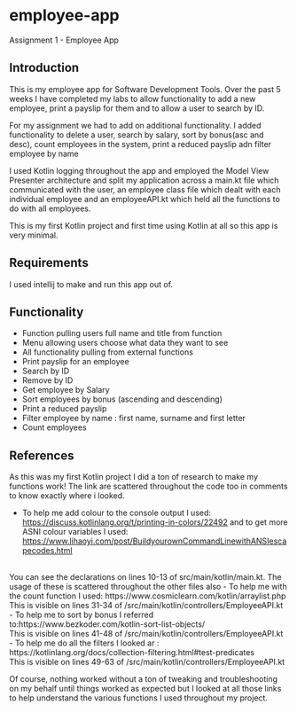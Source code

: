 # employee-app
Assignment 1 - Employee App

## Introduction
This is my employee app for Software Development Tools. Over the past 5 weeks I have completed my labs to allow functionality to add a new employee, print a payslip for them and to allow a user to search by ID.

For my assignment we had to add on additional functionality. I added functionality to delete a user, search by salary, sort by bonus(asc and desc), count employees in the system, print a reduced payslip adn filter employee by name

I used Kotlin logging throughout the app and employed the Model View Presenter architecture and split my application across a main.kt file which communicated with the user, an employee class file which dealt with each individual employee and an employeeAPI.kt which held all the functions to do with all employees.

This is my first Kotlin project and first time using Kotlin at all so this app is very minimal.

## Requirements
I used intellij to make and run this app out of.

## Functionality
- Function pulling users full name and title from function
- Menu allowing users choose what data they want to see
- All functionality pulling from external functions
- Print payslip for an employee
- Search by ID
- Remove by ID
- Get employee by Salary
- Sort employees by bonus (ascending and descending)
- Print a reduced payslip
- Filter employee by name : first name, surname and first letter
- Count employees

## References
As this was my first Kotlin project I did a ton of research to make my functions work! The link are scattered throughout the code too in comments to know exactly where i looked.

- To help me add colour to the console output I used: https://discuss.kotlinlang.org/t/printing-in-colors/22492 and to get more ASNI colour variables I used: https://www.lihaoyi.com/post/BuildyourownCommandLinewithANSIescapecodes.html
<br>
You can see the declarations on lines 10-13 of src/main/kotlin/main.kt. The usage of these is scattered throughout the other files also
- To help me with the count function I used: https://www.cosmiclearn.com/kotlin/arraylist.php <br> This is visible on lines 31-34 of /src/main/kotlin/controllers/EmployeeAPI.kt
- To help me to sort by bonus I referred to:https://www.bezkoder.com/kotlin-sort-list-objects/ <br> This is visible on lines 41-48 of /src/main/kotlin/controllers/EmployeeAPI.kt
- To help me do all the filters I looked ar : https://kotlinlang.org/docs/collection-filtering.html#test-predicates <br> This is visible on lines 49-63 of  /src/main/kotlin/controllers/EmployeeAPI.kt

Of course, nothing worked without a ton of tweaking and troubleshooting on my behalf until things worked as expected but I looked at all those links to help understand the various functions I used throughout my project.
